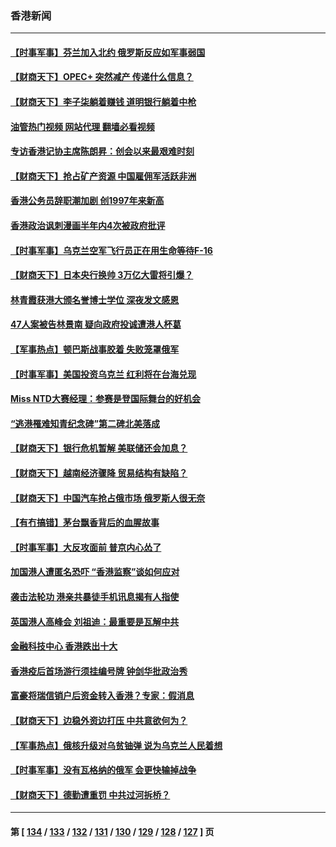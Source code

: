 ### 香港新闻
---
#### [【时事军事】芬兰加入北约 俄罗斯反应如军事弱国](../../pages/ncid1349362/n13968647.md?04110845) 
#### [【财商天下】OPEC+ 突然减产 传递什么信息？](../../pages/ncid1349362/n13968433.md?04110845) 
#### [【财商天下】李子柒躺着赚钱 道明银行躺着中枪](../../pages/ncid1349362/n13967772.md?04110845) 
#### [油管热门视频 网站代理 翻墙必看视频](http://138.2.39.72:81/youtube.html?epic-marker?04110845)
#### [专访香港记协主席陈朗昇：创会以来最艰难时刻](../../pages/ncid1349362/n13966830.md?04110845) 
#### [【财商天下】抢占矿产资源 中国雇佣军活跃非洲](../../pages/ncid1349362/n13966914.md?04110845) 
#### [香港公务员辞职潮加剧 创1997年来新高](../../pages/ncid1349362/n13966064.md?04110845) 
#### [香港政治讽刺漫画半年内4次被政府批评](../../pages/ncid1349362/n13965819.md?04110845) 
#### [【时事军事】乌克兰空军飞行员正在用生命等待F-16](../../pages/ncid1349362/n13966416.md?04110845) 
#### [【财商天下】日本央行换帅 3万亿大雷将引爆？](../../pages/ncid1349362/n13965205.md?04110845) 
#### [林青霞获港大颁名誉博士学位 深夜发文感恩](../../pages/ncid1349362/n13965084.md?04110845) 
#### [47人案被告林景南 疑向政府投诚遭港人杯葛](../../pages/ncid1349362/n13965118.md?04110845) 
#### [【军事热点】顿巴斯战事胶着 失败笼罩俄军](../../pages/ncid1349362/n13964582.md?04110845) 
#### [【时事军事】美国投资乌克兰 红利将在台海兑现](../../pages/ncid1349362/n13964381.md?04110845) 
#### [Miss NTD大赛经理：参赛是登国际舞台的好机会](../../pages/ncid1349362/n13964324.md?04110845) 
#### [“逃港罹难知青纪念碑”第二碑北美落成](../../pages/ncid1349362/n13963514.md?04110845) 
#### [【财商天下】银行危机暂解 美联储还会加息？](../../pages/ncid1349362/n13963385.md?04110845) 
#### [【财商天下】越南经济骤降 贸易结构有缺陷？](../../pages/ncid1349362/n13962769.md?04110845) 
#### [【财商天下】中国汽车抢占俄市场 俄罗斯人很无奈](../../pages/ncid1349362/n13962135.md?04110845) 
#### [【有冇搞错】茅台飘香背后的血腥故事](../../pages/ncid1349362/n13961702.md?04110845) 
#### [【时事军事】大反攻面前 普京内心怂了](../../pages/ncid1349362/n13961276.md?04110845) 
#### [加国港人遭匿名恐吓 “香港监察”谈如何应对](../../pages/ncid1349362/n13961332.md?04110845) 
#### [袭击法轮功 港亲共暴徒手机讯息揭有人指使](../../pages/ncid1349362/n13960879.md?04110845) 
#### [英国港人高峰会 刘祖迪：最重要是瓦解中共](../../pages/ncid1349362/n13960591.md?04110845) 
#### [金融科技中心 香港跌出十大](../../pages/ncid1349362/n13959476.md?04110845) 
#### [香港疫后首场游行须挂编号牌 钟剑华批政治秀](../../pages/ncid1349362/n13959441.md?04110845) 
#### [富豪将瑞信销户后资金转入香港？专家：假消息](../../pages/ncid1349362/n13960502.md?04110845) 
#### [【财商天下】边稳外资边打压 中共意欲何为？](../../pages/ncid1349362/n13960532.md?04110845) 
#### [【军事热点】俄核升级对乌贫铀弹 说为乌克兰人民着想](../../pages/ncid1349362/n13960124.md?04110845) 
#### [【时事军事】没有瓦格纳的俄军 会更快输掉战争](../../pages/ncid1349362/n13958676.md?04110845) 
#### [【财商天下】德勤遭重罚 中共过河拆桥？](../../pages/ncid1349362/n13958403.md?04110845) 

---
#### 第 [ [134](./134.md?04110845) / [133](./133.md?04110845) / [132](./132.md?04110845) / [131](./131.md?04110845) / [130](./130.md?04110845) / [129](./129.md?04110845) / [128](./128.md?04110845) / [127](./127.md?04110845) ] 页
